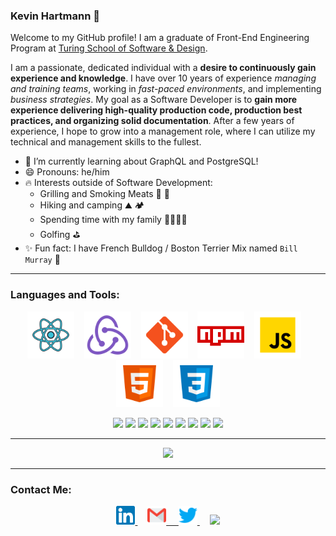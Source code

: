 ### Kevin Hartmann 👋

Welcome to my GitHub profile! I am a graduate of Front-End Engineering Program at [Turing School of Software & Design](https://turing.io/). 

I am a passionate, dedicated individual with a **desire to continuously gain experience and knowledge**. I have over 10 years of experience _managing and training teams_, working in _fast-paced environments_, and implementing _business strategies_. My goal as a Software Developer is to **gain more experience delivering high-quality production code, production best practices, and organizing solid documentation**. After a few years of experience, I hope to grow into a management role, where I can utilize my technical and management skills to the fullest.  

- 🌱 I’m currently learning about GraphQL and PostgreSQL!
- 😄 Pronouns: he/him
- 🔥 Interests outside of Software Development: 
    - Grilling and Smoking Meats 🍗 🍔
    - Hiking and camping ⛰️  🏕
    - Spending time with my family 👨‍👩‍👧‍👦
    - Golfing ⛳️
- ✨ Fun fact: I have French Bulldog / Boston Terrier Mix named `Bill Murray` 🐶

***

<h3 align="left">Languages and Tools:</h3>

<p align="center">
<code><img height="75" src="https://github.com/chandan-reddy-k/chandan-reddy-k/blob/master/assets/react.png"></code> &nbsp;&nbsp;
<code><img height="75" src="https://github.com/chandan-reddy-k/chandan-reddy-k/blob/master/assets/redux.png"></code> &nbsp;&nbsp;
<code><img height="75" src="https://github.com/chandan-reddy-k/chandan-reddy-k/blob/master/assets/git.png"></code> &nbsp;&nbsp;
<code><img height="75" src="https://github.com/chandan-reddy-k/chandan-reddy-k/blob/master/assets/npm.png"></code> &nbsp;&nbsp;
<code><img height="75" src="https://github.com/chandan-reddy-k/chandan-reddy-k/blob/master/assets/js.png"></code> &nbsp;&nbsp;
<code><img height="75" src="https://github.com/chandan-reddy-k/chandan-reddy-k/blob/master/assets/html.png"></code> &nbsp;&nbsp;
<code><img height="75" src="https://github.com/chandan-reddy-k/chandan-reddy-k/blob/master/assets/css.png"></code>
</p>

<p align="center"> 
  <img src="https://img.shields.io/badge/React-20232A?style=for-the-badge&logo=react&logoColor=61DAFB"/>    
  <img src="https://img.shields.io/badge/React_Router-CA4245?style=for-the-badge&logo=react-router&logoColor=white"/>
  <img src="https://img.shields.io/badge/Sass-CC6699?style=for-the-badge&logo=sass&logoColor=white"/>
  <img src="https://img.shields.io/badge/Bootstrap-563D7C?style=for-the-badge&logo=bootstrap&logoColor=white"/>
  <img src="https://img.shields.io/badge/Node.js-43853D?style=for-the-badge&logo=node.js&logoColor=white"/>
  <img src="https://img.shields.io/badge/Express.js-404D59?style=for-the-badge&logo=express&logoColor=white"/>
  <img src="https://img.shields.io/badge/Heroku-430098?style=for-the-badge&logo=heroku&logoColor=white"/>
  <img src="https://img.shields.io/badge/Markdown-000000?style=for-the-badge&logo=markdown&logoColor=white"/>
  <img src=" https://img.shields.io/badge/firebase-ffca28?style=for-the-badge&logo=firebase&logoColor=white"/>
</p>

***

<p align="center"> 
  <img src="https://github-readme-stats.vercel.app/api?username=kevinhartmann23&theme=nord&show_icons=true"/>
</p>

***

<h3 align="left">Contact Me:</h3>
<p align="center"> 
  <a href="https://www.linkedin.com/in/kevin-hartmann" target="_blank" rel="noopener noreferrer">
    <img src="https://github.com/chandan-reddy-k/chandan-reddy-k/blob/master/assets/linkedin.svg" width="30px"    alt="LinkedIn">
  </a>
  &nbsp; &nbsp;
  <a href="mailto:kevinhartmann23@gmail.com">
    <img src="https://github.com/chandan-reddy-k/chandan-reddy-k/blob/master/assets/gmail.svg" width="30px" alt="mail"
  </a>
  &nbsp; &nbsp;
  <a href="https://twitter.com/kevinhartmann23" target="_blank" rel="noopener noreferrer">
    <img src="https://github.com/chandan-reddy-k/chandan-reddy-k/blob/master/assets/twitter.svg" width="30px" alt="Twitter">
  </a>
  &nbsp; &nbsp;
  <a href="https://open.spotify.com/user/kevinhartmann23?si=OuDXJdVIQa2bW0TY9KBw3A&nd=1" target="_blank" rel="noopener noreferrer">
    <img src="https://img.shields.io/badge/Spotify-1ED760?&style=for-the-badge&logo=spotify&logoColor=white"/>
  </a>
</p>

<!-- **kevinhartmann23/kevinhartmann23** is a ✨ _special_ ✨ repository because its `README.md` (this file) appears on your GitHub profile. -->
